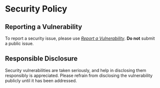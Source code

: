 
# Security Policy

## Reporting a Vulnerability

To report a security issue, please use [*Report a Vulnerability*](https://github.com/jhnc-oss/github-mirror/security/advisories/new). **Do not** submit a public issue.

## Responsible Disclosure

Security vulnerabilities are taken seriously, and help in disclosing them responsibly is appreciated. Please refrain from disclosing the vulnerability publicly until it has been addressed.

